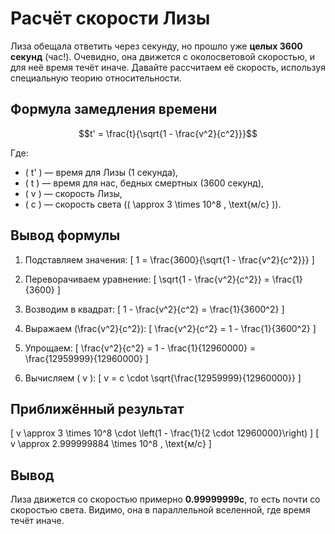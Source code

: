 # Расчёт скорости Лизы

Лиза обещала ответить через секунду, но прошло уже **целых 3600 секунд** (час!). Очевидно, она движется с околосветовой скоростью, и для неё время течёт иначе. Давайте рассчитаем её скорость, используя специальную теорию относительности.

## Формула замедления времени
$$t' = \frac{t}{\sqrt{1 - \frac{v^2}{c^2}}}$$

Где:
- \( t' \) — время для Лизы (1 секунда),
- \( t \) — время для нас, бедных смертных (3600 секунд),
- \( v \) — скорость Лизы,
- \( c \) — скорость света (\( \approx 3 \times 10^8 \, \text{м/с} \)).

## Вывод формулы
1. Подставляем значения:
   \[
   1 = \frac{3600}{\sqrt{1 - \frac{v^2}{c^2}}}
   \]

2. Переворачиваем уравнение:
   \[
   \sqrt{1 - \frac{v^2}{c^2}} = \frac{1}{3600}
   \]

3. Возводим в квадрат:
   \[
   1 - \frac{v^2}{c^2} = \frac{1}{3600^2}
   \]

4. Выражаем \(\frac{v^2}{c^2}\):
   \[
   \frac{v^2}{c^2} = 1 - \frac{1}{3600^2}
   \]

5. Упрощаем:
   \[
   \frac{v^2}{c^2} = 1 - \frac{1}{12960000} = \frac{12959999}{12960000}
   \]

6. Вычисляем \( v \):
   \[
   v = c \cdot \sqrt{\frac{12959999}{12960000}}
   \]

## Приближённый результат
\[
v \approx 3 \times 10^8 \cdot \left(1 - \frac{1}{2 \cdot 12960000}\right)
\]
\[
v \approx 2.999999884 \times 10^8 \, \text{м/с}
\]

## Вывод
Лиза движется со скоростью примерно **0.99999999c**, то есть почти со скоростью света. Видимо, она в параллельной вселенной, где время течёт иначе.
